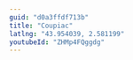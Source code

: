 ```yaml
---
guid: "d0a3ffdf713b"
title: "Coupiac"
latlng: "43.954039, 2.581199"
youtubeId: "ZHMp4FQggdg" 
---
```

